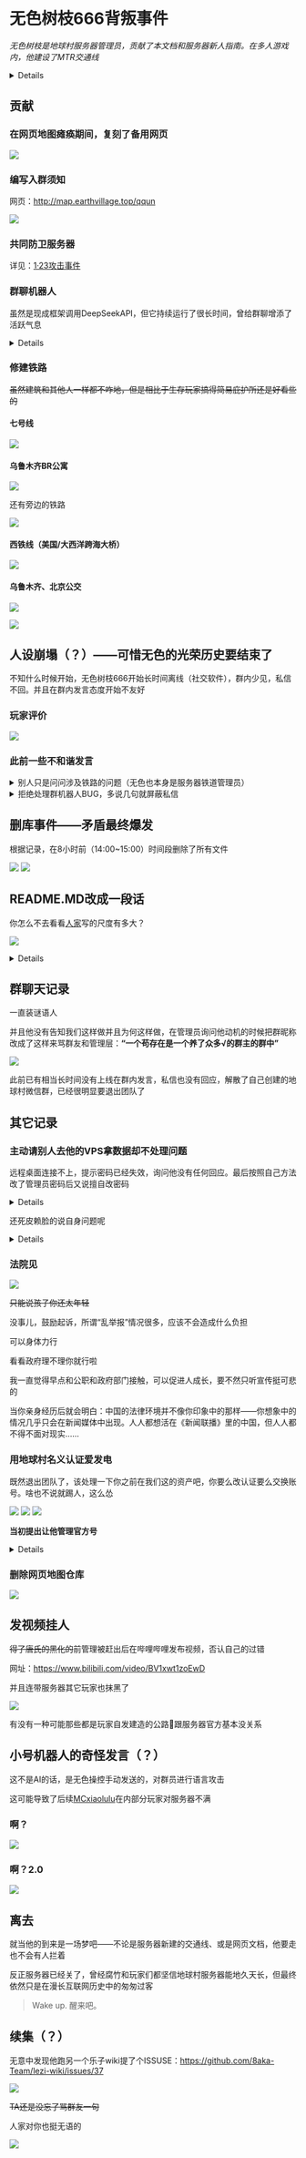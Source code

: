 # 无色树枝666背叛事件

*无色树枝是地球村服务器管理员，贡献了本文档和服务器新人指南。在多人游戏内，他建设了MTR交通线*

<details>

## 基本信息

[Github主页](https://github.com/skittle-wuse)

QQ：1162408387

[哔哩哔哩主页](https://space.bilibili.com/1756793108)

[抖音主页](https://v.douyin.com/1jWZjAQ4yos/)

</details>

## 贡献

### 在网页地图瘫痪期间，复刻了备用网页

![](/others/wuse/贡献/备用网页地图.png)

### 编写入群须知

网页：http://map.earthvillage.top/qqun

![](/others/wuse/贡献/编写入群须知.png)

### 共同防卫服务器

详见：[1·23攻击事件](/article/1·23事件)

### 群聊机器人

虽然是现成框架调用DeepSeekAPI，但它持续运行了很长时间，曾给群聊增添了活跃气息

<details>

![](/others/wuse/贡献/机器人.png)

</details>

### 修建铁路

~~虽然建筑和其他人一样都不咋地，但是相比于生存玩家搞得简易庇护所还是好看些的~~

#### 七号线

![](/others/wuse/贡献/七号线.jpg)

#### 乌鲁木齐BR公寓

![](/others/wuse/贡献/乌鲁木齐BR公寓.png)

还有旁边的铁路

![](/others/wuse/贡献/乌鲁木齐BR公寓旁边的铁路.jpg)

#### 西铁线（美国/大西洋跨海大桥）

![](/others/wuse/贡献/大西洋跨海大桥.png)

#### 乌鲁木齐、北京公交

![](/others/wuse/贡献/北京公交.png)

![](/others/wuse/贡献/乌鲁木齐公交.png)

## 人设崩塌（？）——可惜无色的光荣历史要结束了

不知什么时候开始，无色树枝666开始长时间离线（社交软件），群内少见，私信不回。并且在群内发言态度开始不友好

### 玩家评价

![](/others/wuse/不友好1.png)

### 此前一些不和谐发言



<details>
<summary>别人只是问问涉及铁路的问题（无色也本身是服务器铁道管理员）</summary>

![](/others/wuse/不友好2.png)

</details>

<details>
<summary>拒绝处理群机器人BUG，多说几句就屏蔽私信</summary>

![](/others/wuse/拒绝处理BUG.png)

多说几句就闹着要关服……😒~~未成年的思维~~

![](/others/wuse/不友好3.png)

</details>



## 删库事件——矛盾最终爆发

根据记录，在8小时前（14:00~15:00）时间段删除了所有文件

![](/others/wuse/删除.png)
![](/others/wuse/删除2.png)



## README.MD改成一段话

你怎么不去看看[人家](https://github.com/8aka-Team/lezi-wiki/blob/main/docs/article/%E9%B2%B8%E9%B1%BC%E4%BC%A0.md)写的尺度有多大？

![](/others/wuse/留下的话.png)

<details>

人家直接挂身份证信息了

![](/others/wuse/看看人家.png)

![](/others/乐子驿站/挂别人实名信息.png)

</details>

## 群聊天记录

一直装谜语人

并且他没有告知我们这样做并且为何这样做，在管理员询问他动机的时候把群昵称改成了这样来骂群友和管理层：**“一个苟存在是一个养了众多√的群主的群中”**

![](/others/wuse/群聊天记录.png)

此前已有相当长时间没有上线在群内发言，私信也没有回应，解散了自己创建的地球村微信群，已经很明显要退出团队了

## 其它记录

### 主动请别人去他的VPS拿数据却不处理问题

远程桌面连接不上，提示密码已经失效，询问他没有任何回应。最后按照自己方法改了管理员密码后又说擅自改密码

<details>

![](/others/wuse/远程桌面.png)

![](/others/wuse/远程桌面2.png)

</details>

还死皮赖脸的说自身问题呢

<details>

![](/others/wuse/远程桌面3.png)

</details>

### 法院见

![](/others/wuse/法院见.png)

~~只能说孩子你还太年轻~~

没事儿，鼓励起诉，所谓“乱举报”情况很多，应该不会造成什么负担

可以身体力行

看看政府理不理你就行啦

我一直觉得早点和公职和政府部门接触，可以促进人成长，要不然只听宣传挺可悲的

当你亲身经历后就会明白：中国的法律环境并不像你印象中的那样——你想象中的情况几乎只会在新闻媒体中出现。人人都想活在《新闻联播》里的中国，但人人都不得不面对现实……

### 用地球村名义认证爱发电

既然退出团队了，该处理一下你之前在我们这的资产吧，你要么改认证要么交换账号。啥也不说就踢人，这么怂

![](/others/wuse/爱发电的事情.jpg)
![](/others/wuse/爱发电的事情2.png)
![](/others/wuse/爱发电的事情3.png)

**当初提出让他管理官方号**

<details>

![](/others/wuse/爱发电的事情0.png)
![](/others/wuse/爱发电的事情1.png)

</details>

### 删除网页地图仓库

![](/others/wuse/删除网页地图仓库.png)




## 发视频挂人

~~得了唐氏的黑化的~~前管理被赶出后在哔哩哔哩发布视频，否认自己的过错

网址：https://www.bilibili.com/video/BV1xwt1zoEwD

并且连带服务器其它玩家也抹黑了

![](/others/wuse/哔哩哔哩.png)

有没有一种可能那些都是玩家自发建造的公路🤭跟服务器官方基本没关系

## 小号机器人的奇怪发言（？）

这不是AI的话，是无色操控手动发送的，对群员进行语言攻击

这可能导致了后续[MCxiaolulu](/article/mcxiaolulu)在内部分玩家对服务器不满

### 啊？

![](/others/wuse/小号/啊？1.0.png)

### 啊？2.0

![](/others/wuse/小号/啊？2.0.png)

## 离去

就当他的到来是一场梦吧——不论是服务器新建的交通线、或是网页文档，他要走也不会有人拦着

反正服务器已经关了，曾经腐竹和玩家们都坚信地球村服务器能地久天长，但最终依然只是在漫长互联网历史中的匆匆过客

>Wake up.
醒来吧。

## 续集（？）

无意中发现他跑另一个乐子wiki提了个ISSUSE：https://github.com/8aka-Team/lezi-wiki/issues/37

![](/others/wuse/续集.png)

~~TA还是没忘了骂群友一句~~

人家对你也挺无语的

![](/others/wuse/ashen回应.png)